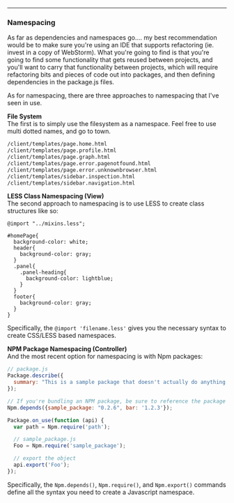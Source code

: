 ------------------------------------------------------------------
### Namespacing

As far as dependencies and namespaces go....  my best recommendation would be to make sure you're using an IDE that supports refactoring (ie. invest in a copy of WebStorm).  What you're going to find is that you're going to find some functionality that gets reused between projects, and you'll want to carry that functionality between projects, which will require refactoring bits and pieces of code out into packages, and then defining dependencies in the package.js files.  

As for namespacing, there are three approaches to namespacing that I've seen in use.  

**File System**  
The first is to simply use the filesystem as a namespace.  Feel free to use multi dotted names, and go to town.
````sh
/client/templates/page.home.html
/client/templates/page.profile.html
/client/templates/page.graph.html
/client/templates/page.error.pagenotfound.html
/client/templates/page.error.unknownbrowser.html
/client/templates/sidebar.inspection.html
/client/templates/sidebar.navigation.html
````

**LESS Class Namespacing (View)**  
The second approach to namespacing is to use LESS to create class structures like so:  
````less
@import "../mixins.less";

#homePage{
  background-color: white;
  header{
    background-color: gray;
  }
  .panel{
    .panel-heading{
      background-color: lightblue;
    }
  }
  footer{
    background-color: gray;
  }
}
````
Specifically, the ``@import 'filename.less'`` gives you the necessary syntax to create CSS/LESS based namespaces. 

**NPM Package Namespacing (Controller)**  
And the most recent option for namespacing is with Npm packages:
````js
// package.js  
Package.describe({
  summary: "This is a sample package that doesn't actually do anything."
});

// If you're bundling an NPM package, be sure to reference the package as a dependency
Npm.depends({sample_package: "0.2.6", bar: '1.2.3'});

Package.on_use(function (api) {
  var path = Npm.require('path');

  // sample_package.js  
  Foo = Npm.require('sample_package');  

  // export the object
  api.export('Foo');
});
````
Specifically, the ``Npm.depends()``, ``Npm.require()``, and ``Npm.export()`` commands define all the syntax you need to create a Javascript namespace.

